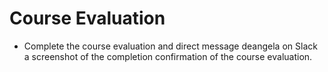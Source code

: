 # Course Evaluation

* Complete the course evaluation and direct message deangela on Slack a screenshot of the completion confirmation of the course evaluation.


